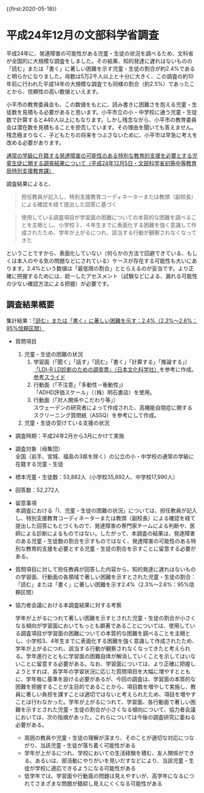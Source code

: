 {{first:2020-05-18}}

# 平成24年12月の文部科学省調査

平成24年に、発達障害の可能性がある児童・生徒の状況を調べるため、文科省が全国的に大規模な調査をしました。その結果、知的発達に遅れはないものの「読む」または「書く」に著しい困難を示す児童・生徒の割合が約2.4%であると明らかになりました。母数は5万2千人以上と十分に大きく、この調査の約10年前に行われた平成14年の大規模な調査でも同様の割合（約2.5%）であったことから、信頼性の高い数値といえます。

小平市の教育委員会も、この数値をもとに、読み書きに困難さを抱える児童・生徒数を見積もる必要があると思います。小平市立の小・中学校に通う児童・生徒数で計算すると440人以上にもなります。しかし残念ながら、小平市の教育委員会は潜在数を見積もることを拒否しています。その理由を聞いても答えません。残念極まりなく、子どもたちの将来をつぶさないために、小平市は早急に考えを改める必要があります。

[通常の学級に在籍する発達障害の可能性のある特別な教育的支援を必要とする児童生徒に関する調査結果について（平成24年12月5日・文部科学省初等中等教育局特別支援教育課）](https://www.mext.go.jp/a_menu/shotou/tokubetu/material/__icsFiles/afieldfile/2012/12/10/1328729_01.pdf)

調査結果によると、
> 担任教員が記入し、特別支援教育コーディネーターまたは教頭（副校長）による確認を経て提出した回答に基づく

> 使用している調査項目が学習面の困難についての本質的な困難を調べることを主眼とし、小学校３、４年生までに表面化する困難を強く意識して作成されたため、学年が上がるにつれ、該当する行動が観察されなくなってきた

ということですから、表面化していない（何らかの方法で回避できている、もしくは本人のやる気の問題などにされている）ケースが存在する可能性も大いにあります。<span class="highlight">2.4%という数値は「最低限の割合」ととらえるのが妥当です。</span>より正確に把握するためには、統一したアセスメント（試験などによる、漏れる可能性の少ない確認方法による把握）が必要です。

## 調査結果概要

集計結果：<u>「読む」または「書く」に著しい困難を示す：2.4%（2.3%～2.6%：95%信頼区間）</u>

- 質問項目
    1. 児童・生徒の困難の状況
        1. 学習面（「聞く」「話す」「読む」「書く」「計算する」「推論する」）  
        [「LDI-R LD診断のための調査票」（日本文化科学社）](https://www.nichibun.co.jp/kensa/detail/ldi_r.html)を参考に作成。  
        [参考スライド](http://www.edu-c.pref.aomori.jp/?action=common_download_main&upload_id=13010)
        1. 行動面（「不注意」「多動性－衝動性」)  
        「ADHD評価スケール」（（株）明石書店）を使用。 
        1. 行動面（「対人関係やこだわり等」）  
        スウェーデンの研究者によって作成された、高機能自閉症に関するスクリーニング質問紙（ASSQ）を参考にして作成。 
    1. 児童・生徒の受けている支援の状況
- 調査時期：平成24年2月から3月にかけて実施
- 調査対象（母集団）  
全国（岩手、宮城、福島の3県を除く）の公立の小・中学校の通常の学級に在籍する児童・生徒
- 標本児童・生徒数：53,882人（小学校35,892人、中学校17,990人）
- 回答数：52,272人
- 留意事項  
本調査における「Ⅰ．児童・生徒の困難の状況」については、<span class="highlight">担任教員が記入し、特別支援教育コーディネーターまたは教頭（副校長）による確認を経て提出した回答にもとづく</span>もので、発達障害の専門家チームによる判断や、医師による診断によるものではない。したがって、<span class="highlight">本調査の結果は、発達障害のある児童・生徒数の割合を示すものではなく、発達障害の可能性のある特別な教育的支援を必要とする児童・生徒の割合を示す</span>ことに留意する必要がある。

- 質問項目に対して担任教員が回答した内容から、知的発達に遅れはないものの学習面、行動面の各領域で著しい困難を示すとされた児童・生徒の割合：「読む」または「書く」に著しい困難を示す2.4%（2.3%～2.6%：95%信頼区間）

- 協力者会議における本調査結果に対する考察 

    <span class="highlight">学年が上がるにつれて著しい困難を示すとされた児童・生徒の割合が小さくなる傾向が学習面においてもっとも顕著であることについては、使用している調査項目が学習面の困難についての本質的な困難を調べることを主眼とし、小学校3、4年生までに表面化する困難を強く意識して作成されたため、学年が上がるにつれ、該当する行動が観察されなくなってきたと考えられる。学年進行とともに学習面の困難自体が解消していくことを示してはいないことに留意する必要がある。</span>なお、学習面については、<span class="highlight">より正確に把握しようとすれば、各学年の学習状況に応じた質問項目を大幅に増やすとともに、学年毎に基準を設ける必要がある</span>が、今回の調査は、学習面の本質的な困難を把握することが主目的であることから、項目数を増やして実施し、教員に著しい負担を課すことは適切ではないと考えられたため、項目を増やすことは行わなかった。学年が上がるにつれて、学習面、各行動面で著しい困難を示すとされた児童・生徒の割合が小さくなる傾向について、協力者会議においては、次の指摘があった。これらについては今後の調査研究に委ねる必要がある。
    - 周囲の教員や児童・生徒の理解が深まり、そのことが適切な対応につながり、当該児童・生徒が落ち着く可能性がある
    - 学年が上がるにつれ、学校においての生活経験を積む、友人関係ができる、あるいは、部活動にやりがいを見いだすなどにより、当該児童・生徒が学校に適応できるようになる可能性がある
    - 低学年では、学習面や行動面の問題は見えやすいが、高学年になるにつれてさまざまな問題が錯綜し見えにくくなる可能性がある
